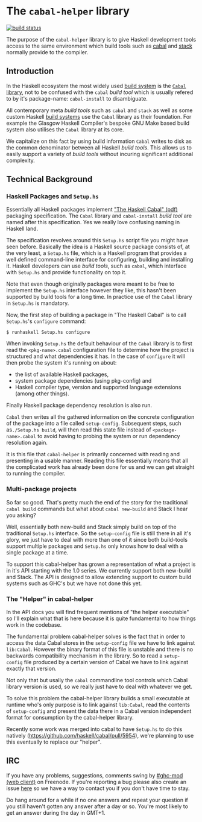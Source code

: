 # The `cabal-helper` library
[![build status](https://gitlab.com/dxld/cabal-helper/badges/master/pipeline.svg)](https://gitlab.com/dxld/cabal-helper/commits/master)

The purpose of the `cabal-helper` library is to give Haskell development
tools access to the same environment which build tools such as
[cabal](https://www.haskell.org/cabal) and
[stack](https://www.haskellstack.org) normally provide to the compiler.

## Introduction

In the Haskell ecosystem the most widely used [build system](#build-system) is
the [`Cabal` library](https://hackage.haskell.org/package/Cabal), not to be
confused with the `cabal` *build tool* which is usually refered to by it's
package-name: `cabal-install` to disambiguate.

All contemporary meta *build tools* such as `cabal` and `stack` as well as some
custom Haskell [build systems](#build-system) use the `Cabal` library as their
foundation. For example the Glasgow Haskell Compiler's bespoke GNU Make based
build system also utilises the `Cabal` library at its core.

We capitalize on this fact by using build information `Cabal` writes to disk as
the common denominator between all Haskell *build tools*. This allows us to
easily support a variety of *build tools* without incuring significant
additional complexity.

## Technical Background

### Haskell Packages and `Setup.hs`

Essentially all Haskell packages implement
["The Haskell Cabal" (pdf)](https://www.haskell.org/cabal/proposal/pkg-spec.pdf)
packaging specification. The `Cabal` library and `cabal-install` *build tool*
are named after this specification. Yes we really love confusing naming in
Haskell land.

The specification revolves around this `Setup.hs` script file you might
have seen before. Basically the idea is a Haskell source package consists
of, at the very least, a `Setup.hs` file, which is a Haskell program that
provides a well defined command-line interface for configuring, building
and installing it. Haskell developers can use *build tools*, such as
`cabal`, which interface with `Setup.hs` and provide functionality on top
it.

Note that even though originally packages were meant to be free to
implement the `Setup.hs` interface however they like, this hasn't been
supported by build tools for a long time. In practice use of the `Cabal`
library in `Setup.hs` is mandatory.

Now, the first step of building a package in "The Haskell Cabal" is to call
`Setup.hs`'s `configure` command:

    $ runhaskell Setup.hs configure

When invoking `Setup.hs` the default behaviour of the `Cabal` library is to
first read the `<pkg-name>.cabal` configuration file to determine how the
project is structured and what dependencies it has. In the case of
`configure` it will then probe the system it's running on about:

 - the list of available Haskell packages,
 - system package dependencies (using pkg-config) and
 - Haskell compiler type, version and supported language extensions (among
   other things).

Finally Haskell package dependency resolution is also run.
 
`Cabal` then writes all the gathered information on the concrete
configuration of the package into a file called `setup-config`. Subsequent
steps, such as`./Setup.hs build`, will then read this state file instead of
`<package-name>.cabal` to avoid having to probing the system or run
dependency resolution again.

It is this file that `cabal-helper` is primarily concerned with reading and
presenting in a usable manner. Reading this file essentially means that all
the complicated work has already been done for us and we can get straight
to running the compiler.

### Multi-package projects

So far so good. That's pretty much the end of the story for the traditional
`cabal build` commands but what about `cabal new-build` and Stack I hear
you asking?

Well, essentially both new-build and Stack simply build on top of the
traditional `Setup.hs` interface. So the `setup-config` file is still there
in all it's glory, we just have to deal with more than one of it since both
build-tools support multiple packages and `Setup.hs` only knows how to deal
with a single package at a time.

To support this cabal-helper has grown a representation of what a project
is in it's API starting with the 1.0 series. We currently support both
new-build and Stack. The API is designed to allow extending support to
custom build systems such as GHC's but we have not done this yet.

### The "Helper" in cabal-helper

In the API docs you will find frequent mentions of "the helper executable"
so I'll explain what that is here because it is quite fundamental to how
things work in the codebase.

The fundamental problem cabal-helper solves is the fact that in order to
access the data Cabal stores in the `setup-config` file we have to link
against `lib:Cabal`. However the binary format of this file is unstable and
there is no backwards compatibility mechanism in the library. So to read a
`setup-config` file produced by a certain version of Cabal we have to link
against exactly that version.

Not only that but usally the `cabal` commandline tool controls which Cabal
library version is used, so we really just have to deal with whatever we
get.

To solve this problem the cabal-helper library builds a small executable at
runtime who's only purpose is to link against `lib:Cabal`, read the
contents of `setup-config` and present the data there in a Cabal version
independent format for consumption by the cabal-helper library.

Recently some work was merged into cabal to have `Setup.hs` to do this
natively (https://github.com/haskell/cabal/pull/5954), we're planning to
use this eventually to replace our "helper".

## IRC

If you have any problems, suggestions, comments swing by
[\#ghc-mod (web client)](https://kiwiirc.com/client/irc.freenode.org/ghc-mod) on
Freenode. If you're reporting a bug please also create an issue
[here](https://github.com/DanielG/cabal-helper/issues) so we have a way to
contact you if you don't have time to stay.

Do hang around for a while if no one answers and repeat your question if you
still haven't gotten any answer after a day or so. You're most likely to get an
answer during the day in GMT+1.
